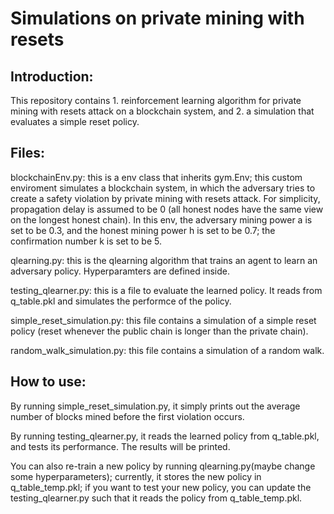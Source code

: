 # Simulations on private mining with resets

## Introduction:

This repository contains 1. reinforcement learning algorithm for private mining with resets attack on a blockchain system, and 2. a simulation that evaluates a simple reset policy.

## Files:

blockchainEnv.py: this is a env class that inherits gym.Env; this custom enviroment simulates a blockchain system, in which the adversary tries to create a safety violation by private mining with resets attack. For simplicity, propagation delay is assumed to be 0 (all honest nodes have the same view on the longest honest chain). In this env, the adversary mining power a is set to be 0.3, and the honest mining power h is set to be 0.7; the confirmation number k is set to be 5.

qlearning.py: this is the qlearning algorithm that trains an agent to learn an adversary policy. Hyperparamters are defined inside. 

testing_qlearner.py: this is a file to evaluate the learned policy. It reads from q_table.pkl and simulates the performce of the policy.

simple_reset_simulation.py: this file contains a simulation of a simple reset policy (reset whenever the public chain is longer than the private chain).

random_walk_simulation.py: this file contains a simulation of a random walk.

## How to use:

By running simple_reset_simulation.py, it simply prints out the average number of blocks mined before the first violation occurs.

By running testing_qlearner.py, it reads the learned policy from q_table.pkl, and tests its performance. The results will be printed.

You can also re-train a new policy by running qlearning.py(maybe change some hyperparameters); currently, it stores the new policy in q_table_temp.pkl; if you want to test your new policy, you can update the testing_qlearner.py such that it reads the policy from q_table_temp.pkl.